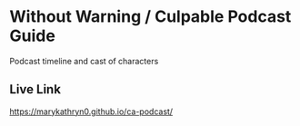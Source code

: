 # Without Warning / Culpable Podcast Guide
Podcast timeline and cast of characters

## Live Link 
https://marykathryn0.github.io/ca-podcast/
